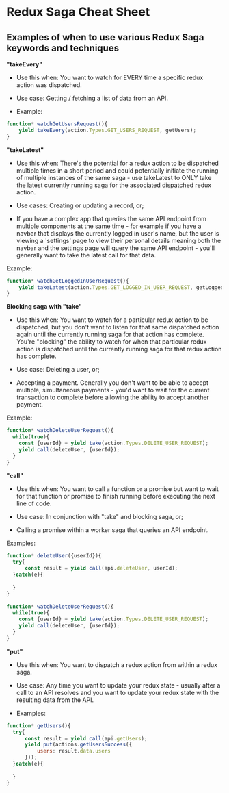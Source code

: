 # Redux Saga Cheat Sheet
## Examples of when to use various Redux Saga keywords and techniques

**"takeEvery"**
* Use this when: You want to watch for EVERY time a specific redux action was dispatched.

* Use case: Getting / fetching a list of data from an API.

* Example:
```javascript
function* watchGetUsersRequest(){
    yield takeEvery(action.Types.GET_USERS_REQUEST, getUsers);
}
```

**"takeLatest"**
* Use this when: There's the potential for a redux action to be dispatched multiple times in a short period and could potentially initiate the running of multiple instances of the same saga - use takeLatest to ONLY take the latest currently running saga for the associated dispatched redux action.

* Use cases: Creating or updating a record, or;

* If you have a complex app that queries the same API endpoint from multiple components at the same time - for example if you have a navbar that displays the currently logged in user's name, but the user is viewing a 'settings' page to view their personal details meaning both the navbar and the settings page will query the same API endpoint - you'll generally want to take the latest call for that data.

Example:
```javascript
function* watchGetLoggedInUserRequest(){
    yield takeLatest(action.Types.GET_LOGGED_IN_USER_REQUEST, getLoggedInUser);
}
```

**Blocking saga with "take"**
* Use this when: You want to watch for a particular redux action to be dispatched, but you don't want to listen for that same dispatched action again until the currently running saga for that action has complete. You're "blocking" the ability to watch for when that particular redux action is dispatched until the currently running saga for that redux action has complete.

* Use case: Deleting a user, or;

* Accepting a payment. Generally you don't want to be able to accept multiple, simultaneous payments - you'd want to wait for the current transaction to complete before allowing the ability to accept another payment.

Example:
```javascript
function* watchDeleteUserRequest(){
  while(true){
    const {userId} = yield take(action.Types.DELETE_USER_REQUEST);
    yield call(deleteUser, {userId});
  }
}
```

**"call"**
* Use this when: You want to call a function or a promise but want to wait for that function or promise to finish running before executing the next line of code.

* Use case: In conjunction with "take" and blocking saga, or;

* Calling a promise within a worker saga that queries an API endpoint.

Examples:
```javascript
function* deleteUser({userId}){
  try{
      const result = yield call(api.deleteUser, userId);
  }catch(e){
  
  }
}
 
function* watchDeleteUserRequest(){
  while(true){
    const {userId} = yield take(action.Types.DELETE_USER_REQUEST);
    yield call(deleteUser, {userId});
  }
}
```

**"put"**
* Use this when: You want to dispatch a redux action from within a redux saga.

* Use case: Any time you want to update your redux state - usually after a call to an API resolves and you want to update your redux state with the resulting data from the API.

* Examples:
```javascript
function* getUsers(){
  try{
      const result = yield call(api.getUsers);
      yield put(actions.getUsersSuccess({
          users: result.data.users
      }));
  }catch(e){
  
  }
}
```